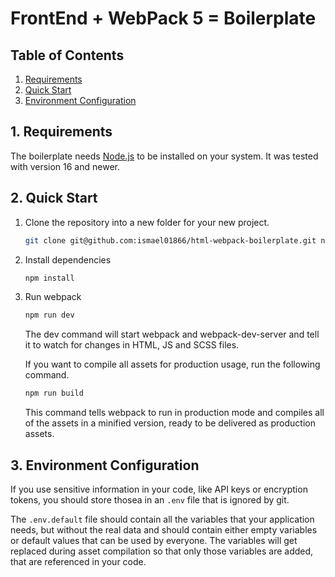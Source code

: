 # FrontEnd + WebPack 5 = Boilerplate

## Table of Contents

1. [Requirements](#1-requirements)
2. [Quick Start](#2-quick-start)
3. [Environment Configuration](#3-environment-configuration)

## 1. Requirements

The boilerplate needs [Node.js](https://nodejs.org/en/) to be installed on your system.
It was tested with version 16 and newer.

## 2. Quick Start

1. Clone the repository into a new folder for your new project.

   ```bash
   git clone git@github.com:ismael01866/html-webpack-boilerplate.git new-project
   ```

2. Install dependencies

   ```bash
   npm install
   ```

5. Run webpack

   ```bash
   npm run dev
   ```

   The dev command will start webpack and webpack-dev-server and tell it to watch for changes in HTML, JS and SCSS files.

   If you want to compile all assets for production usage, run the following command.

   ```bash
   npm run build
   ```

   This command tells webpack to run in production mode and compiles all of the assets in a minified version, ready to be delivered as production assets.

## 3. Environment Configuration

If you use sensitive information in your code, like API keys or encryption tokens, you should store thosea
in an `.env` file that is ignored by git.

The `.env.default` file should contain all the variables that your application needs, but without the real data and
should contain either empty variables or default values that can be used by everyone. The variables will get replaced
during asset compilation so that only those variables are added, that are referenced in your code.
